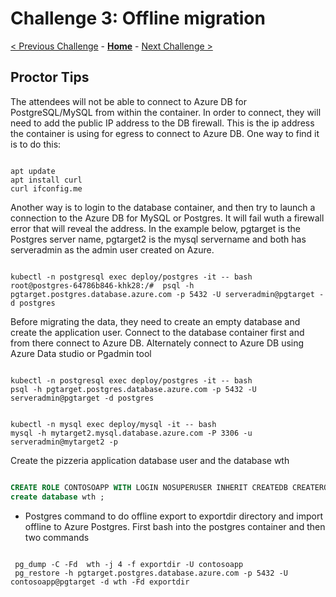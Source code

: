 # Challenge 3: Offline migration

[< Previous Challenge](./02-size-analysis.md) - **[Home](../README.md)** - [Next Challenge >](./04-offline-cutover-validation.md)

## Proctor Tips

The attendees will not be able to connect to Azure DB for PostgreSQL/MySQL from within the container. In order to connect, they will need to add the public IP address to the DB firewall. This is the ip address the container is using for egress to connect to Azure DB. One way to find it is to do this:
```shell

apt update
apt install curl
curl ifconfig.me

```

Another way is to login to the database container, and then try to launch a connection to the Azure DB for MySQL or Postgres. It will fail wuth a firewall error that will reveal the address. In the example below, pgtarget is the Postgres server name, pgtarget2 is the mysql servername and both has serveradmin as the admin user created on Azure.

```shell

kubectl -n postgresql exec deploy/postgres -it -- bash
root@postgres-64786b846-khk28:/#  psql -h pgtarget.postgres.database.azure.com -p 5432 -U serveradmin@pgtarget -d postgres

```

Before migrating the data, they need to create an empty database and create the application user. Connect to the database container first and from there connect to Azure DB.
Alternately connect to Azure DB using  Azure Data studio or Pgadmin tool

```shell

kubectl -n postgresql exec deploy/postgres -it -- bash
psql -h pgtarget.postgres.database.azure.com -p 5432 -U serveradmin@pgtarget -d postgres

```

```shell

kubectl -n mysql exec deploy/mysql -it -- bash
mysql -h mytarget2.mysql.database.azure.com -P 3306 -u serveradmin@mytarget2 -p

```

Create the pizzeria application database user and the database wth

```sql

CREATE ROLE CONTOSOAPP WITH LOGIN NOSUPERUSER INHERIT CREATEDB CREATEROLE NOREPLICATION PASSWORD 'OCPHack8';
create database wth ;

```
* Postgres command to do offline export to exportdir directory and import offline to Azure Postgres. First bash into the postgres container and then two commands

```shell

 pg_dump -C -Fd  wth -j 4 -f exportdir -U contosoapp
 pg_restore -h pgtarget.postgres.database.azure.com -p 5432 -U contosoapp@pgtarget -d wth -Fd exportdir

```
